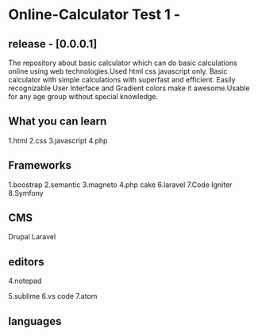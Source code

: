 # Online-Calculator Test 1 - 
## release - [0.0.0.1]

The repository about basic calculator which can do basic calculations online using web technologies.Used html css javascript only. 
Basic calculator with simple calculations with superfast and efficient.
Easily recognizable User Interface and Gradient colors make it awesome.Usable for any age group without special knowledge.

## What you can learn
1.html
2.css
3.javascript
4.php

## Frameworks
1.boostrap
2.semantic
3.magneto
4.php cake
6.laravel
7.Code Igniter
8.Symfony

## CMS
Drupal
Laravel



## editors
4.notepad

5.sublime
6.vs code
7.atom

## languages

 
 
